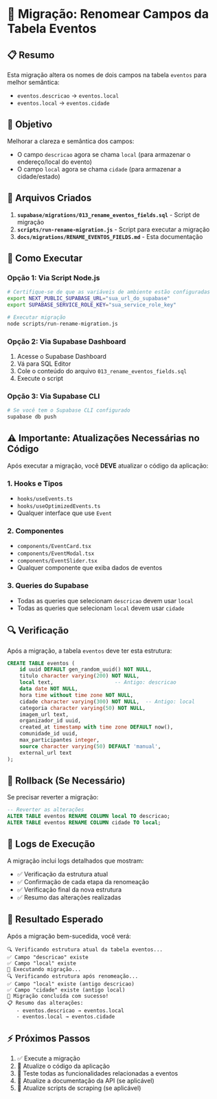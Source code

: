# 🔄 Migração: Renomear Campos da Tabela Eventos

## 📋 Resumo

Esta migração altera os nomes de dois campos na tabela `eventos` para melhor semântica:

- `eventos.descricao` → `eventos.local`
- `eventos.local` → `eventos.cidade`

## 🎯 Objetivo

Melhorar a clareza e semântica dos campos:
- O campo `descricao` agora se chama `local` (para armazenar o endereço/local do evento)
- O campo `local` agora se chama `cidade` (para armazenar a cidade/estado)

## 📁 Arquivos Criados

1. **`supabase/migrations/013_rename_eventos_fields.sql`** - Script de migração
2. **`scripts/run-rename-migration.js`** - Script para executar a migração
3. **`docs/migrations/RENAME_EVENTOS_FIELDS.md`** - Esta documentação

## 🚀 Como Executar

### Opção 1: Via Script Node.js
```bash
# Certifique-se de que as variáveis de ambiente estão configuradas
export NEXT_PUBLIC_SUPABASE_URL="sua_url_do_supabase"
export SUPABASE_SERVICE_ROLE_KEY="sua_service_role_key"

# Executar migração
node scripts/run-rename-migration.js
```

### Opção 2: Via Supabase Dashboard
1. Acesse o Supabase Dashboard
2. Vá para SQL Editor
3. Cole o conteúdo do arquivo `013_rename_eventos_fields.sql`
4. Execute o script

### Opção 3: Via Supabase CLI
```bash
# Se você tem o Supabase CLI configurado
supabase db push
```

## ⚠️ Importante: Atualizações Necessárias no Código

Após executar a migração, você **DEVE** atualizar o código da aplicação:

### 1. Hooks e Tipos
- `hooks/useEvents.ts`
- `hooks/useOptimizedEvents.ts`
- Qualquer interface que use `Event`

### 2. Componentes
- `components/EventCard.tsx`
- `components/EventModal.tsx`
- `components/EventSlider.tsx`
- Qualquer componente que exiba dados de eventos

### 3. Queries do Supabase
- Todas as queries que selecionam `descricao` devem usar `local`
- Todas as queries que selecionam `local` devem usar `cidade`

## 🔍 Verificação

Após a migração, a tabela `eventos` deve ter esta estrutura:

```sql
CREATE TABLE eventos (
    id uuid DEFAULT gen_random_uuid() NOT NULL,
    titulo character varying(200) NOT NULL,
    local text,                    -- Antigo: descricao
    data date NOT NULL,
    hora time without time zone NOT NULL,
    cidade character varying(300) NOT NULL,  -- Antigo: local
    categoria character varying(50) NOT NULL,
    imagem_url text,
    organizador_id uuid,
    created_at timestamp with time zone DEFAULT now(),
    comunidade_id uuid,
    max_participantes integer,
    source character varying(50) DEFAULT 'manual',
    external_url text
);
```

## 🔄 Rollback (Se Necessário)

Se precisar reverter a migração:

```sql
-- Reverter as alterações
ALTER TABLE eventos RENAME COLUMN local TO descricao;
ALTER TABLE eventos RENAME COLUMN cidade TO local;
```

## 📝 Logs de Execução

A migração inclui logs detalhados que mostram:
- ✅ Verificação da estrutura atual
- ✅ Confirmação de cada etapa da renomeação
- ✅ Verificação final da nova estrutura
- ✅ Resumo das alterações realizadas

## 🎉 Resultado Esperado

Após a migração bem-sucedida, você verá:
```
🔍 Verificando estrutura atual da tabela eventos...
✅ Campo "descricao" existe
✅ Campo "local" existe
📖 Executando migração...
🔍 Verificando estrutura após renomeação...
✅ Campo "local" existe (antigo descricao)
✅ Campo "cidade" existe (antigo local)
🎉 Migração concluída com sucesso!
📋 Resumo das alterações:
   - eventos.descricao → eventos.local
   - eventos.local → eventos.cidade
```

## ⚡ Próximos Passos

1. ✅ Execute a migração
2. 🔄 Atualize o código da aplicação
3. 🧪 Teste todas as funcionalidades relacionadas a eventos
4. 📝 Atualize a documentação da API (se aplicável)
5. 🔄 Atualize scripts de scraping (se aplicável) 